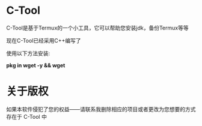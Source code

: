 # C-Tool
<p>C-Tool是基于Termux的一个小工具，它可以帮助您安装jdk，备份Termux等等</p>
<p>现在C-Tool已经采用C++编写了</p>
<p>使用以下方法安装:</p>
<p><strong>pkg in wget -y && wget </strong></p>




# 关于版权
<p>如果本软件侵犯了您的权益——请联系我删除相应的项目或者更改为您想要的方式存在于 C-Tool 中</p>
